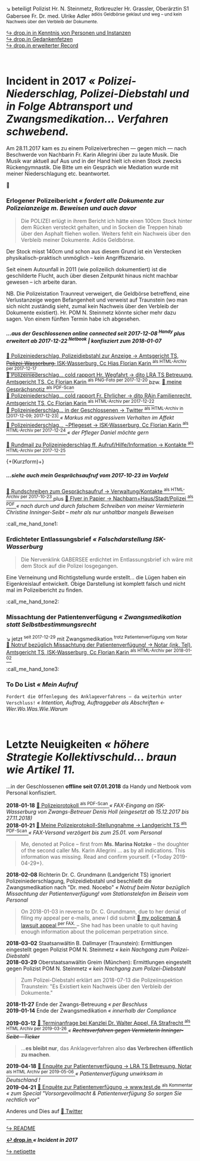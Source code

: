 :arrow_lower_right: beteiligt Polizist Hr. N. Steinmetz, Rotkreuzler Hr. Grassler, Oberärztin S1 Gabersee Fr. Dr. med. Ulrike Adler <sup>adiós Geldbörse geklaut und weg – und kein Nachweis über den Verbleib der Dokumente.</sup>

[ :arrow_right_hook: drop.in in Kenntnis von Personen und Instanzen ](https://gitlab.com/xcheck/fellows/snippets/1846453)  
[ :arrow_right_hook: drop.in Gedankenfetzen ](https://gitlab.com/xcheck/fellows/snippets/1850418)  
[ :arrow_right_hook: drop.in erweiterter Record ](https://gitlab.com/xcheck/fellows/snippets/1850736)

<br>

# Incident in 2017 _« Polizei-Niederschlag, Polizei-Diebstahl und in Folge Abtransport und Zwangsmedikation… Verfahren schwebend._

Am 28.11.2017 kam es zu einem Polizeiverbrechen — gegen mich — nach Beschwerde von Nachbarin Fr. Karin Allegrini über zu laute Musik. Die Musik war aktuell auf Aus und in der Hand hielt ich einen Stock zwecks Rückengymnastik. Die Bitte um ein Gespräch wie Mediation wurde mit meiner Niederschlagung etc. beantwortet.


:call_me_hand:

### Erlogener Polizeibericht _« fordert alle Dokumente zur Polizeianzeige m. Beweisen und auch davor_

> Die POLIZEI erlügt in ihrem Bericht ich hätte einen 100cm Stock hinter dem Rücken versteckt gehalten, und in Socken die Treppen hinab über den Asphalt fliehen wollen. Weiters fehlt ein Nachweis über den Verbleib meiner Dokumente. Adiós Geldbörse.

Der Stock misst 140cm und schon aus diesem Grund ist ein Verstecken physikalisch-praktisch unmöglich – kein Angriffszenario.

Seit einem Autounfall in 2011 (wie polizeilich dokumentiert) ist die geschilderte Flucht, auch über diesen Zeitpunkt hinaus nicht machbar gewesen  – ich arbeite daran.

NB. Die Polizeistation Traunreut verweigert, die Geldbörse betreffend, eine Verlustanzeige wegen Befangenheit und verweist auf Traunstein (wo man sich nicht zuständig sieht, zumal kein Nachweis über den Verbleib der Dokumente existiert). Hr. POM N. Steinmetz könnte sicher mehr dazu sagen. Von einem fünften Termin habe ich abgesehen.

[pol28-mmailMelGeld2ISK]: https://rollparc.com/drop.in/MobileWebmail--HametnerUwe-20171214-MeldungGeldboerse2InnSalzachKlinik/


##### …aus der Geschlossenen online connected seit 2017-12-08 <sup>Handy</sup> plus erweitert ab 2017-12-22 <sup>Netbook</sup> | konfisziert zum 2018-01-07

[ :arrow_up_small: Polizeiniederschlag, Polizeidiebstahl zur Anzeige → Amtsgericht TS, ~~Polizei-Wasserburg,~~ ISK-Wasserburg, Cc Hias Florian Karin <sup>als HTML-Archiv per 2017-12-17</sup> ][pol28-mmailAnzPoli2AG]  
[ :arrow_up_small: Polizeiniederschlag… cold rapport Hr. Wegfahrt → dito LRA TS Betreuung, Amtsgericht TS, Cc Florian Karin <sup>als PNG-Foto per 2017-12-20</sup> ][pol28-mmailRapBetr2LRA] bzw. [ :arrow_up_small: meine Gesprächsnotiz <sup>als PDF-Scan</sup> ][pol28-mmailRapBetr2LRAScan]  
[ :arrow_up_small: Polizeiniederschlag… cold rapport Fr. Ehrlicher → dito RAin Familienrecht, Amtsgericht TS, Cc Florian Karin <sup>als HTML-Archiv per 2017-12-22</sup> ][pol28-mmailRapFami2RAin]  
[ :arrow_up_small: Polizeiniederschlag… in der Geschlossenen → Twitter <sup>als HTML-Archiv in \[2017-12-09; 2017-12-23\]</sup> ][pol28-twitterHTML] _« Markus mit aggressivem Verhalten im Affekt_  
[ :arrow_up_small: Polizeiniederschlag… ¬Pflegeset → ISK-Wasserburg, Cc Florian Karin <sup>als HTML-Archiv per 2017-12-24</sup> ][pol28-mmailaPflegeset2ISK] _« der Pfleger Daniel möchte gern_  

[ :arrow_up_small: Rundmail zu Polizeiniederschlag ff. Aufruf/Hilfe/Information → Kontakte <sup>als HTML-Archiv per 2017-12-25</sup> ][pol28-mmailRundmailAufruf2Kontakte]

{+(Kurzform)+}

[pol28-mmailAnzPoli2AG]: https://rollparc.com/drop.in/MobileWebmail--HametnerUwe-20171217-AnzeigePolizeiniederschlag2Amtsgericht/
[pol28-mmailRapBetr2LRA]: https://rollparc.com/drop.in/IMG_20171220_162942461_Schwellwert127.png
[pol28-mmailRapBetr2LRAScan]: https://rollparc.com/drop.in/Protokoll--ColdRapportLRABetreuung-Wegfahrt-20171220Scan.pdf
[pol28-mmailRapFami2RAin]: https://rollparc.com/drop.in/MobileWebmail--HametnerUwe-20171222-RapportFamilienrecht2RAin/
[pol28-twitterHTML]: https://rollparc.com/drop.in/Twitter--HametnerUwe-20171223-Quotes/
[pol28-mmailaPflegeset2ISK]: https://rollparc.com/drop.in/MobileWebmail--HametnerUwe-20171224-VerwehrtPflegeset2InnSalzachKlinik/

[pol28-mmailRundmailAufruf2Kontakte]: https://rollparc.com/drop.in/MobileWebmail--HametnerUwe-20171225-RundmailAufrufHilfeInformation2KontakteListe

##### …siehe auch mein Gesprächsaufruf vom 2017-10-23 im Vorfeld

[ :arrow_up_small: Rundschreiben zum Gesprächsaufruf → Verwaltung/Kontakte <sup>als HTML-Archiv per 2017-10-23</sup> ][pol28-mmailRundschreibenGespraechsaufruf2WohnsitzListe] plus [ :arrow_up_small: Flyer in Papier → Nachbarn+Haus/Stadt/Polizei <sup>als PDF</sup> ][pol28-mmailRundschreibenGespraechsaufruf2WohnsitzListeAnhang] _« nach durch und durch falschem Schreiben von meiner Vermieterin Christine Inninger-Seibt – mehr als nur unhaltbar mangels Beweisen_  

[pol28-mmailRundschreibenGespraechsaufruf2WohnsitzListe]: https://rollparc.com/drop.in/MobileWebmail--HametnerUwe-20171023-RundschreibenGespraechsaufruf2WohnsitzListe/
[pol28-mmailRundschreibenGespraechsaufruf2WohnsitzListeAnhang]:  https://rollparc.com/drop.in/MobileWebmail--HametnerUwe-20171023-RundschreibenGespraechsaufruf2WohnsitzListe/1-NR-ATTACH--Flyer-Gespraechsaufruf-(Pamflete).pdf


:call_me_hand_tone1:

### Erdichteter Entlassungsbrief _« Falschdarstellung ISK-Wasserburg_

> Die Nervenklink GABERSEE erdichtet im Entlassungsbrief ich wäre mit dem Stock auf die Polizei losgegangen.

Eine Verneinung und Richtigstellung wurde erstellt… die Lügen haben ein Eigenkreislauf entwickelt. Obige Darstellung ist komplett falsch und nicht mal im Polizeibericht zu finden.


:call_me_hand_tone2:

### Missachtung der Patientenverfügung _« Zwangsmedikation statt Selbstbestimmungsrecht_

:arrow_lower_right: jetzt <sup>seit 2017-12-29</sup> mit Zwangsmedikation <sup>trotz Patientenverfügung vom Notar</sup>  
[ :arrow_up_small: Notruf bezüglich Missachtung der Patientenverfügung! → Notar (ink. Tel), Amtsgericht TS, ISK-Wasserburg, Cc Florian Karin <sup>als HTML-Archiv per 2018-01-02</sup> ](https://rollparc.com/drop.in/MobileWebmail--HametnerUwe-20180102-MissachtungPatientenverfuegung2NotarCC/)


:call_me_hand_tone3:

### To Do List _« Mein Aufruf_

`Fordert die Offenlegung des Anklageverfahrens – da weiterhin unter Verschluss!` _« Intention, Auftrag, Auftraggeber als Abschriften ← Wer.Wo.Was.Wie.Warum_  


<br>

# Letzte Neuigkeiten _« höhere Strategie Kollektivschuld… braun wie Artikel 11._

…in der Geschlossenen **offline seit 07.01.2018** da Handy und Netbook vom Personal konfisziert.

**2018-01-18** [ :arrow_up_small: Polizeiprotokoll <sup>als PDF-Scan</sup> ][drop_farceproto] _« FAX-Eingang an ISK-Wasserburg von Zwangs-Betreuer Denis Holl (eingesetzt ab 15.12.2017 bis 27.11.2018)_  
**2018-01-21** [ :arrow_up_small: Meine Polizeiprotokoll-Stellungnahme → Landgericht TS <sup>als PDF-Scan</sup> ][drop_in] _« FAX-Versand verzögert bis zum 25.01. vom Personal_

> Me, denoted at Police – first from **Ms. Marina Notzke** – the doughter of the second caller Ms. Karin Allegrini … as by all indications. This information was missing. Read and confirm yourself. {+Today 2019-04-29+}.

[drop_farceproto]: https://rollparc.com/drop.in/Polizeibericht-20171128-Eberl-20180118Holl.pdf
[drop_in]: https://rollparc.com/drop.in/Polizeiniederschlagung-20171128-StellungnahmeHametnerUwe-20180121.pdf

**2018-02-08** Richterin <!-- C. für Cornelia¿ --> Dr. C. Grundmann (Landgericht TS) ignoriert Polizeiniederschlagung, Polizeidiebstahl und beschließt die Zwangsmedikation nach "Dr. med. Nocebo" _« Notruf beim Notar bezüglich Missachtung der Patientenverfügung! vom Stationstelefon im Beisein vom Personal_

> On 2018-01-03 in reverse to Dr. C. Grundmann, due to her denial of filing my appeal per e-mails, anew I did submit [ :arrow_up_small: my policeman & lawsuit appeal <sup>per FAX.</sup> ](https://rollparc.com/clue.in/HametnerUwe/insurance/20171128--Gabersee-20180103-BeschwerdeBeschlussBetreuungUnterbringung2Amtsgericht--ScanFAX.pdf) – She had has been unable to quit having enough information about the policeman perpetration since.

**2018-03-02** Staatsanwältin <!-- B. für Barbara¿ --> B. Dallmayer (Traunstein): Ermittlungen eingestellt gegen Polizist POM N. Steinmetz _« kein Nachgang zum Polizei-Diebstahl_  
**2018-03-29** Oberstaatsanwältin Greim (München): Ermittlungen eingestellt gegen Polizist POM N. Steinmetz _« kein Nachgang zum Polizei-Diebstahl_

> Zum Polizei-Diebstahl erklärt am 2018-07-13 die Polizeiinspektion Traunstein: "Es Existiert kein Nachweis über den Verbleib der Dokumente."

**2018-11-27** Ende der Zwangs-Betreuung _« per Beschluss_  
**2019-01-14** Ende der Zwangsmedikation _« innerhalb der Compliance_

<!--
**2019-03-12** Ablehnung von Kanzlei Tschofen II (RA Julian Praun) FA Strafrecht·Mietrecht·usw. _« ~~Rechtsverfahren gegen Vermieterin Inninger-Seibt~~_  
-->
**2019-03-12** [ :arrow_up_small: Terminanfrage bei Kanzlei Dr. Walter Appel, FA Strafrecht <sup>als HTML Archiv per 2019-03-26</sup> ](https://rollparc.com/drop.in/MobileWebmail--HametnerUwe-20190326-RechtswegInninger2Appel/) _« ~~Rechtsverfahren gegen Vermieterin Inninger-Seibt – Ticker~~_

> …**es bleibt nur**, das Anklageverfahren also **das Verbrechen öffentlich zu machen**.

**2019-04-18** [ :arrow_up_small: Enquête zur Patientenverfügung → LRA TS Betreuung, Notar <sup>als HTML Archiv per 2019-05-06</sup> ](https://rollparc.com/drop.in/MobileWebmail--HametnerUwe-20190506-EnquetePatientenverfuegung2LandratsamtNotar/) _« Patientenverfügung unwirksam in Deutschland !_  
**2019-04-21** [ :arrow_up_small: Enquête zur Patientenverfügung → www.test.de <sup>als Kommentar</sup> ](https://www.test.de/nutzerprofil/xcheck/) _« zum Special "Vorsorgevollmacht & Patientenverfügung So sorgen Sie rechtlich vor"_

Anderes und Dies auf [ :arrow_up_small: Twitter ](https://twitter.com/HametnerUwe)


---
[ :arrow_right_hook: README ](./README.md)

**[ :leftwards_arrow_with_hook: drop.in ](./drop_in.md) _« Incident in 2017_**

[ :arrow_right_hook: netiqette ](./netiqette.md)